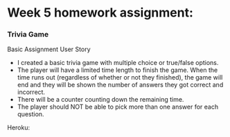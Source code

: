 # Week 5 homework assignment:
### Trivia Game

Basic Assignment User Story

* I created a basic trivia game with multiple choice or true/false options.
* The player will have a limited time length to finish the game. When the time runs out (regardless of whether or not they finished), the game will end and they will be shown the number of answers they got correct and incorrect.
* There will be a counter counting down the remaining time.
* The player should NOT be able to pick more than one answer for each question.

Heroku: 

